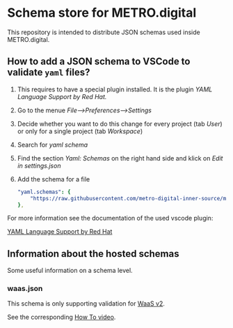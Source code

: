 # Schema store for METRO.digital

This repository is intended to distribute JSON schemas used inside METRO.digital.

## How to add a JSON schema to VSCode to validate `yaml` files?

1. This requires to have a special plugin installed.
    It is the plugin *YAML Language Support by Red Hat.*
1. Go to the menue *File-->Preferences-->Settings*
1. Decide whether you want to do this change for every project (tab *User*) or 
    only for a single project (tab *Workspace*)
1. Search for *yaml schema*
1. Find the section *Yaml: Schemas* on the right hand side and 
    klick on *Edit in settings.json*
1. Add the schema for a file

    ```yaml
    "yaml.schemas": {
        "https://raw.githubusercontent.com/metro-digital-inner-source/md-schema-store/master/repository/waas.json": "waas.yaml",
    },

    ```

For more information see the documentation of the used vscode plugin:

[YAML Language Support by Red Hat](https://github.com/redhat-developer/vscode-yaml)

## Information about the hosted schemas

Some useful information on a schema level.

### waas.json

This schema is only supporting validation
for [WaaS v2](https://github.com/metro-digital-inner-source/waas/blob/master/documentation/apiVersion/waas-v2/v2.yaml).

See the corresponding [How To video](https://web.microsoftstream.com/video/4ff1da56-af4d-4a09-9c35-6a53603e2f6a).
